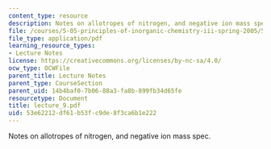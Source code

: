 ```yaml
---
content_type: resource
description: Notes on allotropes of nitrogen, and negative ion mass spec.
file: /courses/5-05-principles-of-inorganic-chemistry-iii-spring-2005/53e62212df61b53fc9de8f3ca6b1e222_lecture_9.pdf
file_type: application/pdf
learning_resource_types:
- Lecture Notes
license: https://creativecommons.org/licenses/by-nc-sa/4.0/
ocw_type: OCWFile
parent_title: Lecture Notes
parent_type: CourseSection
parent_uid: 14b4baf0-7b06-88a3-fa8b-899fb34d65fe
resourcetype: Document
title: lecture_9.pdf
uid: 53e62212-df61-b53f-c9de-8f3ca6b1e222
---
```

Notes on allotropes of nitrogen, and negative ion mass spec.